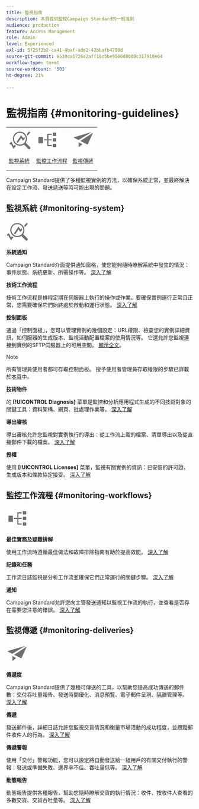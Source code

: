 ```yaml
---
title: 監視指南
description: 本頁提供監視Campaign Standard的一般准則
audience: production
feature: Access Management
role: Admin
level: Experienced
exl-id: 5f25f2b2-ca41-4baf-ade2-42bbafb4790d
source-git-commit: 6530ca1726a2aff18c5be9566d8008c317918e64
workflow-type: tm+mt
source-wordcount: '503'
ht-degree: 21%

---
```


# 監視指南 {#monitoring-guidelines}

<table>
<tr><td><img src="assets/do-not-localize/icon_system.svg" width="60px"><p><a href="#monitoring-system">監視系統</a></p></td>
<td><img src="assets/do-not-localize/icon_workflows.svg" width="60px"><p><a href="#moniroting-workflows">監控工作流程</a></p></td>
<td><img src="assets/do-not-localize/icon_send.svg" width="60px"><p><a href="#monitoring-deliveries">監視傳遞</a></p></td></tr>
</table>

Campaign Standard提供了多種監視實例的方法，以確保系統正常，並最終解決在設定工作流、發送遞送等時可能出現的問題。

## 監視系統 {#monitoring-system}

<img src="assets/do-not-localize/icon_system.svg" width="60px">

**系統通知**

Campaign Standard介面提供通知窗格，使您能夠隨時瞭解系統中發生的情況：事件狀態、系統更新、所需操作等。 [深入了解](../../start/using/interface-description.md#top-bar)


**技術工作流程**

技術工作流程是排程定期在伺服器上執行的操作或作業。要確保實例運行正常且正常，您需要確保它們始終處於啟動和運行狀態。 [深入了解](../../administration/using/technical-workflows.md)

**控制面板**

通過「控制面板」，您可以管理實例的幾個設定：URL權限、檢查您的實例詳細資訊，如伺服器的生成版本、監視活動配置檔案的使用情況等。 它還允許您監視連接到實例的SFTP伺服器上的可用空間。 [顯示全文](https://experienceleague.adobe.com/docs/control-panel/using/control-panel-home.html?lang=zh-Hant)。

>[!NOTE]
>
>所有管理員使用者都可存取控制面板。 授予使用者管理員存取權限的步驟已詳載於[本頁](https://experienceleague.adobe.com/docs/control-panel/using/discover-control-panel/managing-permissions.html?lang=zh-Hant#discover-control-panel)中。

**技術物件**

的 **[!UICONTROL Diagnosis]** 菜單是監控和分析應用程式生成的不同技術對象的關鍵工具：資料架構、網頁、批處理作業等。 [深入了解](../../developing/using/monitoring-data-model-changes.md)

**導出審核**

導出審核允許您監視對實例執行的導出：從工作流上載的檔案、清單導出以及從直接郵件下載的檔案。
[深入了解](../../administration/using/auditing-export-logs.md)

**授權**

使用 **[!UICONTROL Licenses]** 菜單，監視有關實例的資訊：已安裝的許可證、生成版本和條款協定接受。
[深入了解](../../administration/using/licenses.md)

## 監控工作流程 {#monitoring-workflows}

<img src="assets/do-not-localize/icon_workflows.svg" width="60px">

**最佳實務及疑難排解**

使用工作流時遵循最佳做法和故障排除指南有助於提高效能。
[深入了解](../../automating/using/best-practices-workflows.md)

**記錄和任務**

工作流日誌監視是分析工作流並確保它們正常運行的關鍵步驟。
[深入了解](../../automating/using/monitoring-workflow-execution.md#workflow-log-and-tasks)

**通知**

Campaign Standard允許您向主管發送通知以監視工作流的執行，並查看是否存在需要您注意的錯誤。
[深入了解](../../automating/using/monitoring-workflow-execution.md#error-management)

## 監視傳遞 {#monitoring-deliveries}

<img src="assets/do-not-localize/icon_send.svg" width="60px">

**傳遞度**

Campaign Standard提供了幾種可傳送的工具，以幫助您提高成功傳送的郵件數：交付吞吐量報告、發送時間優化、消息預覽、電子郵件呈現、隔離管理等。
[深入了解](../../sending/using/about-deliverability.md)

**傳遞**

發送郵件後，詳細日誌允許您監視交貨情況和衡量市場活動的成功程度，並跟蹤郵件收件人的行為。
[深入了解](../../sending/using/monitoring-a-delivery.md)

**傳遞警報**

使用「交付」警報功能，您可以設定將自動發送給一組用戶的有關交付執行的警報：發送或準備失敗、邊界率不佳、吞吐量低等。
[深入了解](../../sending/using/receiving-alerts-when-failures-happen.md)

**動態報告**

動態報告提供各種報告，幫助您隨時瞭解交貨的執行情況：收件、按收件人查看的多數交貨、交貨吞吐量等。
[深入了解](../../reporting/using/about-dynamic-reports.md)
